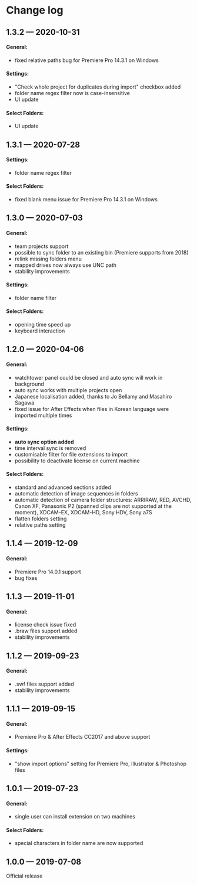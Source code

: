 # Change log

## 1.3.2 — 2020-10-31

#### General:

* fixed relative paths bug for Premiere Pro 14.3.1 on Windows

#### Settings:

* "Check whole project for duplicates during import" checkbox added
* folder name regex filter now is case-insensitive
* UI update

#### Select Folders:

* UI update

## 1.3.1 — 2020-07-28

#### Settings:

* folder name regex filter

#### Select Folders:

* fixed blank menu issue for Premiere Pro 14.3.1 on Windows

## 1.3.0 — 2020-07-03

#### General:

* team projects support
* possible to sync folder to an existing bin \(Premiere supports from 2018\) 
* relink missing folders menu
* mapped drives now always use UNC path
* stability improvements

#### Settings:

* folder name filter

#### Select Folders:

* opening time speed up
* keyboard interaction

## 1.2.0 — 2020-04-06

#### General:

* watchtower panel could be closed and auto sync will work in background
* auto sync works with multiple projects open
* Japanese localisation added, thanks to Jo Bellamy and Masahiro Sagawa
* fixed issue for After Effects when files in Korean language were imported multiple times

#### Settings:

* **auto sync option added**
* time interval sync is removed
* customisable filter for file extensions to import
* possibility to deactivate license on current machine

#### Select Folders:

* standard and advanced sections added
* automatic detection of image sequences in folders
* automatic detection of camera folder structures: ARRIRAW, RED, AVCHD, Canon XF, Panasonic P2 \(spanned clips are not supported at the moment\), XDCAM-EX, XDCAM-HD, Sony HDV, Sony a7S
* flatten folders setting
* relative paths setting

## 1.1.4 — 2019-12-09

#### General:

* Premiere Pro 14.0.1 support
* bug fixes

## 1.1.3 — 2019-11-01

#### General:

* license check issue fixed
* .braw files support added
* stability improvements

## 1.1.2 — 2019-09-23

#### General:

* .swf files support added
* stability improvements

## 1.1.1 — 2019-09-15

#### General:

* Premiere Pro & After Effects CC2017 and above support

#### Settings:

* "show import options" setting for Premiere Pro, Illustrator & Photoshop files

## 1.0.1 — 2019-07-23

#### General:

* single user can install extension on two machines

#### Select Folders:

* special characters in folder name are now supported

## 1.0.0 — 2019-07-08

Official release




